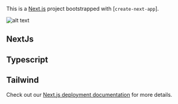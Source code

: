 This is a [Next.js](https://nextjs.org/) project bootstrapped with [`create-next-app`].

![alt text](http://picsum.photos/400/300)

## NextJs
## Typescript
## Tailwind

Check out our [Next.js deployment documentation](https://nextjs.org/docs/deployment) for more details.
